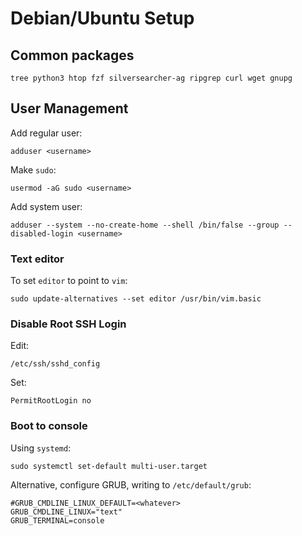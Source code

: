 # Debian/Ubuntu Setup

## Common packages

    tree python3 htop fzf silversearcher-ag ripgrep curl wget gnupg

## User Management

Add regular user:

    adduser <username>

Make `sudo`:

    usermod -aG sudo <username>

Add system user:

    adduser --system --no-create-home --shell /bin/false --group --disabled-login <username>


### Text editor

To set `editor` to point to `vim`:

    sudo update-alternatives --set editor /usr/bin/vim.basic

### Disable Root SSH Login

Edit:

    /etc/ssh/sshd_config

Set:

    PermitRootLogin no

### Boot to console

Using `systemd`:

    sudo systemctl set-default multi-user.target

Alternative, configure GRUB, writing to `/etc/default/grub`:

    #GRUB_CMDLINE_LINUX_DEFAULT=<whatever>
    GRUB_CMDLINE_LINUX="text"
    GRUB_TERMINAL=console
